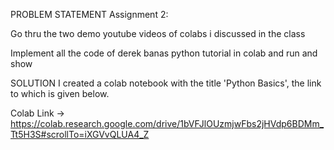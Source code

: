 PROBLEM STATEMENT
Assignment 2: 

Go thru the two demo youtube videos of colabs i discussed in the class

Implement all the code of derek banas python tutorial in colab and run and show


SOLUTION
I created a colab notebook with the title 'Python Basics', the link to which is given below.

Colab Link -> https://colab.research.google.com/drive/1bVFJlOUzmjwFbs2jHVdp6BDMm_Tt5H3S#scrollTo=iXGVvQLUA4_Z